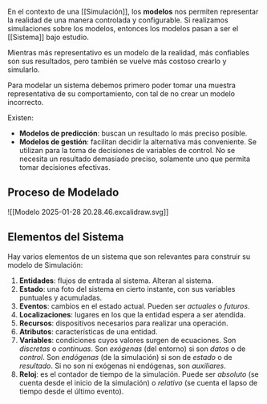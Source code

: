 En el contexto de una [[Simulación]], los **modelos** nos permiten representar la realidad de una manera controlada y configurable. Si realizamos simulaciones sobre los modelos, entonces los modelos pasan a ser el [[Sistema]] bajo estudio.

Mientras más representativo es un modelo de la realidad, más confiables son sus resultados, pero también se vuelve más costoso crearlo y simularlo.

Para modelar un sistema debemos primero poder tomar una muestra representativa de su comportamiento, con tal de no crear un modelo incorrecto.

Existen:

- **Modelos de predicción**: buscan un resultado lo más preciso posible.
- **Modelos de gestión**: facilitan decidir la alternativa más conveniente. Se utilizan para la toma de decisiones de variables de control. No se necesita un resultado demasiado preciso, solamente uno que permita tomar decisiones efectivas.

## Proceso de Modelado

![[Modelo 2025-01-28 20.28.46.excalidraw.svg]]

## Elementos del Sistema

Hay varios elementos de un sistema que son relevantes para construir su modelo de Simulación:

1. **Entidades**: flujos de entrada al sistema. Alteran al sistema.
2. **Estado**: una foto del sistema en cierto instante, con sus variables puntuales y acumuladas.
3. **Eventos**: cambios en el estado actual. Pueden ser *actuales* o *futuros*.
4. **Localizaciones**: lugares en los que la entidad espera a ser atendida.
5. **Recursos**: dispositivos necesarios para realizar una operación.
6. **Atributos**: características de una entidad.
7. **Variables**: condiciones cuyos valores surgen de ecuaciones. Son *discretas* o *continuas*. Son *exógenas* (del entorno) si son *datos* o de *control*. Son *endógenas* (de la simulación) si son de *estado* o de *resultado*. Si no son ni exógenas ni endógenas, son *auxiliares*.
8. **Reloj**: es el contador de tiempo de la simulación. Puede ser *absoluto* (se cuenta desde el inicio de la simulación) o *relativo* (se cuenta el lapso de tiempo desde el último evento).
